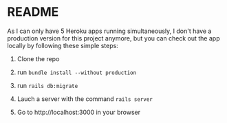 # README

As I can only have 5 Heroku apps running simultaneously, I don't have a production version for this project anymore, but you can check out the app locally by following these simple steps: 

1) Clone the repo

2) run ```bundle install --without production```

3) run ```rails db:migrate```

4) Lauch a server with the command ```rails server```

5) Go to http://localhost:3000 in your browser
